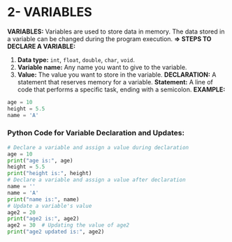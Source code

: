 # 2- VARIABLES

**VARIABLES:** Variables are used to store data in memory. The data stored in a variable can be changed during the program execution.
**=> STEPS TO DECLARE A VARIABLE:**

1. **Data type:** `int`, `float`, `double`, `char`, `void`.
2. **Variable name:** Any name you want to give to the variable.
3. **Value:** The value you want to store in the variable.
**DECLARATION:** A statement that reserves memory for a variable.
**Statement:** A line of code that performs a specific task, ending with a semicolon.
**EXAMPLE:**

```python
age = 10
height = 5.5
name = 'A'

```

### Python Code for Variable Declaration and Updates:

```python
# Declare a variable and assign a value during declaration
age = 10
print("age is:", age)
height = 5.5
print("height is:", height)
# Declare a variable and assign a value after declaration
name = ''
name = 'A'
print("name is:", name)
# Update a variable's value
age2 = 20
print("age2 is:", age2)
age2 = 30  # Updating the value of age2
print("age2 updated is:", age2)

```